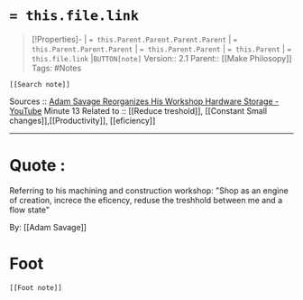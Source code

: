 # `= this.file.link`
>[!Properties]- | `= this.Parent.Parent.Parent.Parent` |  `= this.Parent.Parent.Parent` | `= this.Parent.Parent` | `= this.Parent` | `= this.file.link` |`BUTTON[note]` 
>Version:: 2.1
>Parent:: [[Make Philosopy]]
>Tags: #Notes
```meta-bind-embed
[[Search note]]
```
Sources :: [Adam Savage Reorganizes His Workshop Hardware Storage - YouTube](https://www.youtube.com/watch?v=lLdBvNqbutM&ab_channel=AdamSavage%E2%80%99sTested)   Minute 13
Related to :: [[Reduce treshold]], [[Constant Small changes]],[[Productivity]], [[eficiency]]
***
# Quote :
Referring to his machining and construction workshop:
"Shop as an engine of creation, increce the eficency, reduse the treshhold between me and a flow state"

By: [[Adam Savage]]










# Foot
```meta-bind-embed
[[Foot note]]
``` 